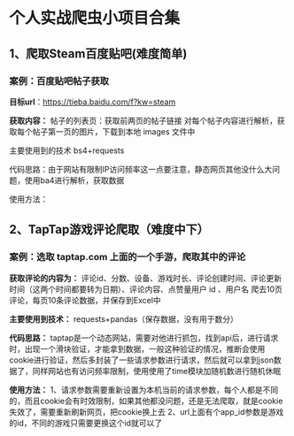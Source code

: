 # 个人实战爬虫小项目合集
## 1、爬取Steam百度贴吧(难度简单)
### 案例：百度贴吧帖子获取 
**目标url**：https://tieba.baidu.com/f?kw=steam 

**获取内容：**
帖子的列表页：获取前两页的帖子链接
对每个帖子内容进行解析，获取每个帖子第一页的图片，下载到本地 images 文件中

主要使用到的技术 bs4+requests

代码思路：由于网站有限制IP访问频率这一点要注意，静态网页其他没什么大问题，使用ba4进行解析，获取数据

使用方法：

## 2、TapTap游戏评论爬取（难度中下）

### 案例：选取 taptap.com 上面的一个手游，爬取其中的评论

**获取评论的内容为：**
    评论id、分数、设备、游戏时长、评论创建时间、评论更新时间（这两个时间都要转为日期）、评论内容、点赞量用户 id 、用户名
爬去10页评论，每页10条评论数据，并保存到Excel中

**主要使用到技术：**
requests+pandas（保存数据，没有用于数分）

**代码思路：**
taptap是一个动态网站，需要对他进行抓包，找到api后，进行请求时，出现一个滑块验证，才能拿到数据，一般这种验证的情况，推断会使用cookie进行验证，然后多封装了一些请求参数进行请求，然后就可以拿到json数据了，同样网站也有访问频率限制，使用使用了time模块加随机数进行随机休眠

**使用方法：**
1、请求参数需要重新设置为本机当前的请求参数，每个人都是不同的，而且cookie会有时效限制，如果其他都没问题，还是无法爬取，就是cookie失效了，需要重新刷新网页，把cookie换上去
2、url上面有个app_id参数是游戏的id，不同的游戏只需要更换这个id就可以了
